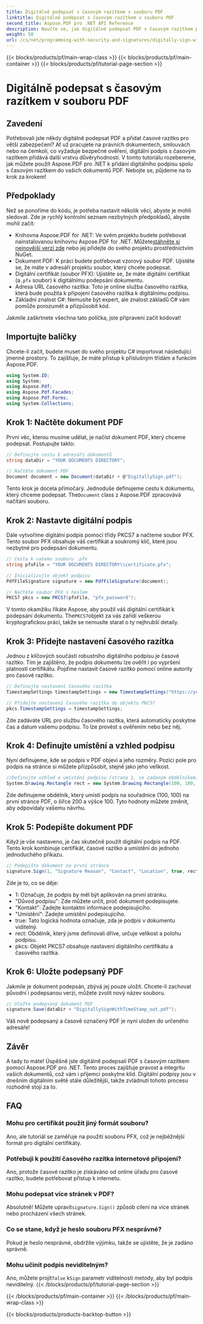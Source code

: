 ```yaml
---
title: Digitálně podepsat s časovým razítkem v souboru PDF
linktitle: Digitálně podepsat s časovým razítkem v souboru PDF
second_title: Aspose.PDF pro .NET API Reference
description: Naučte se, jak digitálně podepsat PDF s časovým razítkem pomocí Aspose.PDF pro .NET. Tento podrobný průvodce pokrývá předpoklady, nastavení certifikátu, časové razítko a další.
weight: 50
url: /cs/net/programming-with-security-and-signatures/digitally-sign-with-time-stamp/
---
```


{{< blocks/products/pf/main-wrap-class >}}
{{< blocks/products/pf/main-container >}}
{{< blocks/products/pf/tutorial-page-section >}}

# Digitálně podepsat s časovým razítkem v souboru PDF

## Zavedení

Potřebovali jste někdy digitálně podepsat PDF a přidat časové razítko pro větší zabezpečení? Ať už pracujete na právních dokumentech, smlouvách nebo na čemkoli, co vyžaduje bezpečné ověření, digitální podpis s časovým razítkem přidává další vrstvu důvěryhodnosti. V tomto tutoriálu rozebereme, jak můžete použít Aspose.PDF pro .NET k přidání digitálního podpisu spolu s časovým razítkem do vašich dokumentů PDF. Nebojte se, půjdeme na to krok za krokem!

## Předpoklady

Než se ponoříme do kódu, je potřeba nastavit několik věcí, abyste je mohli sledovat. Zde je rychlý kontrolní seznam nezbytných předpokladů, abyste mohli začít:

-  Knihovna Aspose.PDF for .NET: Ve svém projektu budete potřebovat nainstalovanou knihovnu Aspose.PDF for .NET. Můžete[stáhněte si nejnovější verzi zde](https://releases.aspose.com/pdf/net/) nebo jej přidejte do svého projektu prostřednictvím NuGet.
- Dokument PDF: K práci budete potřebovat vzorový soubor PDF. Ujistěte se, že máte v adresáři projektu soubor, který chcete podepsat.
-  Digitální certifikát (soubor PFX): Ujistěte se, že máte digitální certifikát (a`.pfx` soubor) k digitálnímu podepsání dokumentu.
- Adresa URL časového razítka: Toto je online služba časového razítka, která bude použita k připojení časového razítka k digitálnímu podpisu. 
- Základní znalost C#: Nemusíte být expert, ale znalost základů C# vám pomůže porozumět a přizpůsobit kód.

Jakmile zaškrtnete všechna tato políčka, jste připraveni začít kódovat!

## Importujte balíčky

Chcete-li začít, budete muset do svého projektu C# importovat následující jmenné prostory. To zajišťuje, že máte přístup k příslušným třídám a funkcím Aspose.PDF.

```csharp
using System.IO;
using System;
using Aspose.Pdf;
using Aspose.Pdf.Facades;
using Aspose.Pdf.Forms;
using System.Collections;
```

## Krok 1: Načtěte dokument PDF

První věc, kterou musíme udělat, je načíst dokument PDF, který chceme podepsat. Postupujte takto:

```csharp
// Definujte cestu k adresáři dokumentů
string dataDir = "YOUR DOCUMENTS DIRECTORY";

// Načtěte dokument PDF
Document document = new Document(dataDir + @"DigitallySign.pdf");
```

 Tento krok je docela přímočarý. Jednoduše definujeme cestu k dokumentu, který chceme podepsat. The`Document` class z Aspose.PDF zpracovává načítání souboru.

## Krok 2: Nastavte digitální podpis

Dále vytvoříme digitální podpis pomocí třídy PKCS7 a načteme soubor PFX. Tento soubor PFX obsahuje váš certifikát a soukromý klíč, které jsou nezbytné pro podepsání dokumentu.

```csharp
// Cesta k vašemu souboru .pfx
string pfxFile = "YOUR DOCUMENTS DIRECTORY\\certificate.pfx";

// Inicializujte objekt podpisu
PdfFileSignature signature = new PdfFileSignature(document);

// Načtěte soubor PFX s heslem
PKCS7 pkcs = new PKCS7(pfxFile, "pfx_password");
```

 V tomto okamžiku říkáte Aspose, aby použil váš digitální certifikát k podepsání dokumentu. The`PKCS7`objekt za vás zařídí veškerou kryptografickou práci, takže se nemusíte starat o ty nejhrubší detaily.

## Krok 3: Přidejte nastavení časového razítka

Jednou z klíčových součástí robustního digitálního podpisu je časové razítko. Tím je zajištěno, že podpis dokumentu lze ověřit i po vypršení platnosti certifikátu. Pojďme nastavit časové razítko pomocí online autority pro časové razítko.

```csharp
// Definujte nastavení časového razítka
TimestampSettings timestampSettings = new TimestampSettings("https://your_timestamp_url", "user:password");

// Přidejte nastavení časového razítka do objektu PKCS7
pkcs.TimestampSettings = timestampSettings;
```

Zde zadáváte URL pro službu časového razítka, která automaticky poskytne čas a datum vašemu podpisu. To lze provést s ověřením nebo bez něj.

## Krok 4: Definujte umístění a vzhled podpisu

Nyní definujeme, kde se podpis v PDF objeví a jeho rozměry. Pozici pole pro podpis na stránce si můžete přizpůsobit, stejně jako jeho velikost.

```csharp
//Definujte vzhled a umístění podpisu (strana 1, se zadaným obdélníkem)
System.Drawing.Rectangle rect = new System.Drawing.Rectangle(100, 100, 200, 100);
```

Zde definujeme obdélník, který umístí podpis na souřadnice (100, 100) na první stránce PDF, o šířce 200 a výšce 100. Tyto hodnoty můžete změnit, aby odpovídaly vašemu návrhu.

## Krok 5: Podepište dokument PDF

Když je vše nastaveno, je čas skutečně použít digitální podpis na PDF. Tento krok kombinuje certifikát, časové razítko a umístění do jednoho jednoduchého příkazu.

```csharp
// Podepište dokument na první stránce
signature.Sign(1, "Signature Reason", "Contact", "Location", true, rect, pkcs);
```

Zde je to, co se děje:
- 1: Označuje, že podpis by měl být aplikován na první stránku.
- "Důvod podpisu": Zde můžete určit, proč dokument podepisujete.
- "Kontakt": Zadejte kontaktní informace podepisujícího.
- "Umístění": Zadejte umístění podepisujícího.
- true: Tato logická hodnota označuje, zda je podpis v dokumentu viditelný.
- rect: Obdélník, který jsme definovali dříve, určuje velikost a polohu podpisu.
- pkcs: Objekt PKCS7 obsahuje nastavení digitálního certifikátu a časového razítka.

## Krok 6: Uložte podepsaný PDF

Jakmile je dokument podepsán, zbývá jej pouze uložit. Chcete-li zachovat původní i podepsanou verzi, můžete zvolit nový název souboru.

```csharp
// Uložte podepsaný dokument PDF
signature.Save(dataDir + "DigitallySignWithTimeStamp_out.pdf");
```

Váš nově podepsaný a časově označený PDF je nyní uložen do určeného adresáře!

## Závěr

A tady to máte! Úspěšně jste digitálně podepsali PDF s časovým razítkem pomocí Aspose.PDF pro .NET. Tento proces zajišťuje pravost a integritu vašich dokumentů, což vám i příjemci poskytne klid. Digitální podpisy jsou v dnešním digitálním světě stále důležitější, takže zvládnutí tohoto procesu rozhodně stojí za to.

## FAQ

### Mohu pro certifikát použít jiný formát souboru?  
Ano, ale tutoriál se zaměřuje na použití souboru PFX, což je nejběžnější formát pro digitální certifikáty.

### Potřebuji k použití časového razítka internetové připojení?  
Ano, protože časové razítko je získáváno od online úřadu pro časové razítko, budete potřebovat přístup k internetu.

### Mohu podepsat více stránek v PDF?  
 Absolutně! Můžete upravit`signature.Sign()` způsob cílení na více stránek nebo procházení všech stránek.

### Co se stane, když je heslo souboru PFX nesprávné?  
Pokud je heslo nesprávné, obdržíte výjimku, takže se ujistěte, že je zadáno správně.

### Mohu učinit podpis neviditelným?  
 Ano, můžete projít`false` k`Sign` parametr viditelnosti metody, aby byl podpis neviditelný.
{{< /blocks/products/pf/tutorial-page-section >}}

{{< /blocks/products/pf/main-container >}}
{{< /blocks/products/pf/main-wrap-class >}}

{{< blocks/products/products-backtop-button >}}
